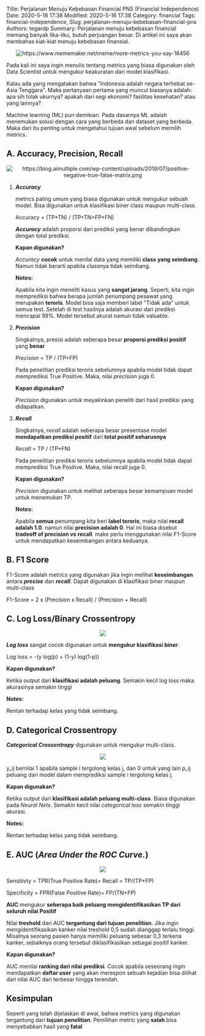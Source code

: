 Title: Perjalanan Menuju Kebebasan Financial PNS (Financial Independence)
Date: 2020-5-16 17:38
Modified: 2020-5-16 17:38
Category: financial
Tags: financial-independence, 
Slug: perjalanan-menuju-kebebasan-financial-pns
Authors: tegardp
Summary: Perjalanan menuju kebebasan financial memang banyak lika-liku, butuh perjuangan besar. Di artikel ini saya akan membahas kiat-kiat menuju kebebasan finansial.

<p align="center">
  <img src="https://www.mememaker.net/api/bucket?path=static/img/memes/full/2019/Feb/14/9/more-metrics-you-say-16456.png" alt="https://www.mememaker.net/meme/more-metrics-you-say-16456">
</p>

Pada kali ini saya ingin menulis tentang metrics yang biasa digunakan oleh Data Scientist untuk mengukur keakuratan dari model klasifikasi. 

Kalau ada yang mengatakan bahwa "Indonesia adalah negara terhebat se-Asia Tenggara". Maka pertanyaan pertama yang muncul biasanya adalah: apa sih tolak ukurnya? apakah dari segi ekonomi? fasilitas kesehatan? atau yang lainnya?

Machine learning (ML) pun demikian. Pada dasarnya ML adalah menemukan solusi dengan cara yang berbeda dan dataset yang berbeda. Maka dari itu penting untuk mengetahui tujuan awal sebelum memilih metrics.

## **A. Accuracy, Precision, Recall**

<p align="center">
  <img src="https://blog.aimultiple.com/wp-content/uploads/2019/07/positive-negative-true-false-matrix.png" alt="https://blog.aimultiple.com/wp-content/uploads/2019/07/positive-negative-true-false-matrix.png">
</p>

1. ***Accuracy***

    metrics paling umum yang biasa digunakan untuk mengukur sebuah model. Bisa digunakan untuk klasifikasi biner class maupun multi-class.
    
    Accuracy = (TP+TN) / (TP+TN+FP+FN)
    
    ***Accuracy*** adalah proporsi dari prediksi yang benar dibandingkan dengan total prediksi.
    
    **Kapan digunakan?**
  
    *Accuracy* **cocok** untuk menilai data yang memiliki **class yang seimbang**. Namun tidak berarti apabila classnya tidak seimbang.

    **Notes:**

    Apabila kita ingin meneliti kasus yang **sangat jarang**. Seperti, kita ingin memprediksi bahwa berapa jumlah penumpang pesawat yang merupakan **teroris**. Model bisa saja memberi label "Tidak ada" untuk semua test. Setelah di test hasilnya adalah akurasi dari prediksi mencapai 99%. Model tersebut akurat namun tidak valuable.

2. ***Precision***

    Singkatnya, presisi adalah seberapa besar **proporsi prediksi positif** yang **benar**

    *Precision* = TP / (TP+FP)

    Pada penelitian prediksi teroris sebelumnya apabila model tidak dapat memprediksi True Positive. Maka, nilai *precision* juga 0.

    **Kapan digunakan?**

    *Precision* digunakan untuk meyakinkan peneliti dari hasil prediksi yang didapatkan.

3. ***Recall***
  
    Singkatnya, *recall* adalah seberapa besar presentase model **mendapatkan prediksi positif** dari **total positif seharusnya**

    *Recall* = TP / (TP+FN)

    Pada penelitian prediksi teroris sebelumnya apabila model tidak dapat memprediksi True Positive. Maka, nilai recall juga 0.

    **Kapan digunakan?**

    *Precision* digunakan untuk melihat seberapa besar kemampuan model untuk menemukan TP.

    **Notes:**

    Apabila **semua** penumpang kita beri **label teroris**, maka nilai **recall adalah 1.0**. namun nilai **precision adalah 0**. Hal ini biasa disebut **tradeoff of precision vs recall**. make perlu menggunakan nilai F1-Score untuk mendapatkan keseimbangan antara keduanya.

## **B. F1 Score**

  F1-Score adalah metrics yang digunakan jika ingin melihat **keseimbangan** antara ***precise*** dan ***recall***. Dapat digunakan di klasifikasi biner maupun multi-class

  F1-Score = 2 x (Precision x Recall) / (Precision + Recall)


## **C. Log Loss/Binary Crossentropy**

  <p align="center">
    <img src="https://miro.medium.com/max/556/0*8oDE1l2eWLw81clR.png">
  </p>

  ***Log loss*** sangat cocok digunakan untuk **mengukur klasifikasi biner**. 

  Log loss = -(y log(p) + (1-y) log(1-p))
  
  **Kapan digunakan?**

  Ketika output dari **klasifikasi adalah peluang**. Semakin kecil log loss maka akurasinya semakin tinggi

  **Notes:**

  Rentan terhadap kelas yang tidak seimbang.

## **D. Categorical Crossentropy**

  ***Categorical Crossentropy*** digunakan untuk mengukur multi-class.

  <p align="center">
    <img src="https://miro.medium.com/max/344/0*zneWdU4GN_WBzTIF.gif">
  </p>

  y_ij bernilai 1 apabila sample i tergolong kelas j, dan 0 untuk yang lain
  p_ij peluang dari model dalam memprediksi sample i tergolong kelas j.

  **Kapan digunakan?**

  Ketika output dari **klasifikasi adalah peluang multi-class**. Biasa digunakan pada *Neural Nets*. Semakin kecil nilai *categorical loss* semakin tinggi akurasi.

  **Notes:**

  Rentan terhadap kelas yang tidak seimbang.

## **E. AUC (*Area Under the ROC Curve.*)**

  <p align="center">
    <img src="https://miro.medium.com/max/875/0*Dkq9YLJM5t8k0Fcb">
  </p>

  Sensitivty = TPR(True Positive Rate)= Recall = TP/(TP+FP)
  
  Specificity = FPR(False Positive Rate)= FP/(TN+FP)


  **AUC** mengukur **seberapa baik peluang mengidentifikasikan TP dari seluruh nilai Positif**

  Nilai **treshold** dari AUC **tergantung dari tujuan penelitian**. Jika ingin mengidentifikasikan kanker nilai treshold 0,5 sudah dianggap terlalu tinggi. Misalnya seorang pasien hanya memiliki peluang sebesar 0,3 terkena kanker, sebaiknya orang tersebut diklasifikasikan sebagai positif kanker.

  **Kapan digunakan?**

  AUC menilai **ranking dari nilai prediksi**. Cocok apabila seseorang ingin mendapatkan **daftar user** yang akan merespon sebuah kejadian bisa dilihat dari nilai AUC dari terbesar hingga terendah.

## Kesimpulan

  Seperti yang telah dijelaskan di awal, bahwa metrics yang digunakan tergantung dari **tujuan penelitian**. Pemilihan metric yang **salah** bisa menyebabkan hasil yang **fatal**